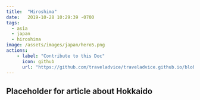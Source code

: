```yaml
---
title:  "Hiroshima"
date:   2019-10-28 10:29:39 -0700
tags: 
  - asia 
  - japan
  - hiroshima
image: /assets/images/japan/hero5.png
actions:
    - label: "Contribute to this Doc"
      icon: github
      url: "https://github.com/traveladvice/traveladvice.github.io/blob/master/_posts/2019-11-25-hiroshima.markdown"
---
```



## Placeholder for article about Hokkaido

[Tokyo]: /tokyo/
[Kyoto]: /kyoto/
[Japan]: /japan/
[Shinkansen]: https://en.wikipedia.org/wiki/Shinkansen